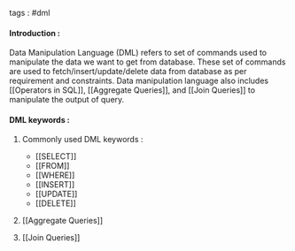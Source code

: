 tags : #dml 

#### Introduction : 

Data Manipulation Language (DML) refers to set of commands used to manipulate the data we want to get from database. These set of commands are used to fetch/insert/update/delete  data from database as per requirement and constraints. Data manipulation language also includes [[Operators in SQL]], [[Aggregate Queries]], and [[Join Queries]] to manipulate the output of query.

#### DML keywords : 

1. Commonly used DML keywords : 
	- [[SELECT]]
	- [[FROM]]
	- [[WHERE]]
	- [[INSERT]]
	- [[UPDATE]]
	- [[DELETE]]

2. [[Aggregate Queries]]
3. [[Join Queries]]

